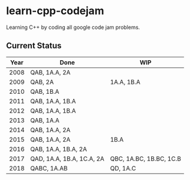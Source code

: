 # learn-cpp-codejam
Learning C++ by coding all google code jam problems.

## Current Status
|Year|Done     |WIP   |
|----|---------|------|
|2008|QAB, 1A.A, 2A|      |
|2009|QAB, 2A    |1A.A, 1B.A      |
|2010|QAB, 1B.A|      |
|2011|QAB, 1A.A, 1B.A|      |
|2012|QAB, 1A.A, 1B.A|      |
|2013|QAB, 1A.A|      |
|2014|QAB, 1A.A, 2A|      |
|2015|QAB, 1A.A, 2A|1B.A  |
|2016|QAB, 1A.A, 1B.A, 2A|      |
|2017|QAD, 1A.A, 1B.A, 1C.A, 2A|QBC, 1A.BC, 1B.BC, 1C.B|
|2018|QABC, 1A.AB| QD, 1A.C |
